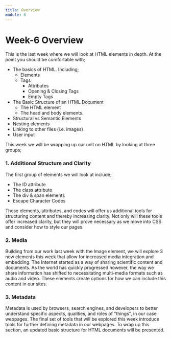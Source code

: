 ```yaml
---
title: Overview
module: 6
---
```


# Week-6 Overview

This is the last week where we will look at HTML elements in depth. At the point you should be comfortable with;

- The basics of HTML. Including;
    - Elements
    - Tags
        - Attributes
        - Opening & Closing Tags
        - Empty Tags
- The Basic Structure of an HTML Document
    - The HTML element
    - The head and body elements.
- Structural vs Semantic Elements
- Nesting elements
- Linking to other files (i.e. images)
- User input

This week we will be wrapping up our unit on HTML by looking at three groups;

### 1. Additional Structure and Clarity

The first group of elements we will look at include;

- The ID attribute
- The class attribute
- The div & span elements
- Escape Character Codes

These elements, attributes, and codes will offer us additional tools for structuring content and thereby increasing clarity. Not only will these tools offer increased clarity, but they will prove necessary as we move into CSS and consider how to style our pages.

### 2. Media

Building from our work last week with the Image element, we will explore 3 new elements this week that allow for increased media integration and embedding. The Internet started as a way of sharing scientific content and documents. As the world has quickly progressed however, the way we share information has shifted to necessitating multi-media formats such as audio and video. These elements create options for how we can include this content in our sites.

### 3. Metadata

Metadata is used by browsers, search engines, and developers to better understand specific aspects, qualities, and roles of "things", in our case webpages. The final set of tools that will be explored this week introduce tools for further defining metadata in our webpages. To wrap up this section, an updated basic structure for HTML documents will be presented.
